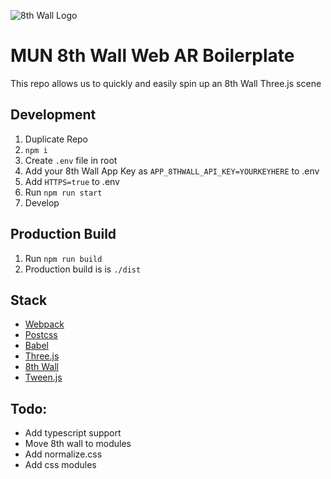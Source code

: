 ![8th Wall Logo](./8thWallLogo-Grad.png)
# MUN 8th Wall Web AR Boilerplate

This repo allows us to quickly and easily spin up an 8th Wall Three.js scene

## Development
1. Duplicate Repo
2. `npm i`
3. Create `.env` file in root
4. Add your 8th Wall App Key as `APP_8THWALL_API_KEY=YOURKEYHERE` to .env
5. Add `HTTPS=true` to .env
5. Run `npm run start`
6. Develop

## Production Build
1. Run `npm run build`
2. Production build is is `./dist`

## Stack

* [Webpack](https://webpack.js.org/)
* [Postcss](https://postcss.org/)
* [Babel](https://babeljs.io/)
* [Three.js](http://threejs.org)
* [8th Wall](https://www.8thwall.com)
* [Tween.js](https://github.com/tweenjs/tween.js/)

## Todo:

* Add typescript support
* Move 8th wall to modules
* Add normalize.css
* Add css modules
